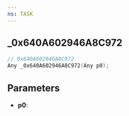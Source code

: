 ```yaml
---
ns: TASK
---
```

## _0x640A602946A8C972

```c
// 0x640A602946A8C972
Any _0x640A602946A8C972(Any p0);
```

## Parameters
* **p0**:
